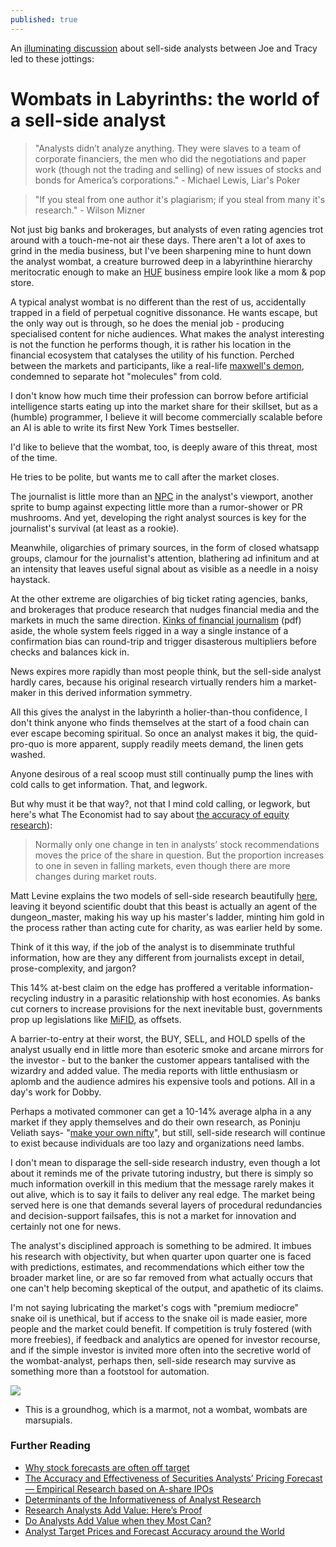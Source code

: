 ```yaml
---
published: true
---
```

An [illuminating discussion](https://www.bloomberg.com/news/audio/2017-09-29/what-a-sell-side-analyst-does-and-how-the-job-has-changed) about sell-side analysts between Joe and Tracy led to these jottings:

# Wombats in Labyrinths: the world of a sell-side analyst

>"Analysts didn’t analyze anything. They were slaves to a team of corporate financiers, the men who did the negotiations and paper work (though not the trading and selling) of new issues of stocks and bonds for America’s corporations." - Michael Lewis, Liar's Poker

> "If you steal from one author it's plagiarism; if you steal from many it's research." 
	- Wilson Mizner 

Not just big banks and brokerages, but analysts of even rating agencies trot around with a touch-me-not air these days. There aren't a lot of axes to grind in the media business, but I've been sharpening mine to hunt down the analyst wombat, a creature burrowed deep in a labyrinthine hierarchy meritocratic enough to make an [HUF](https://en.wikipedia.org/wiki/Hindu_joint_family#Hindu_Undivided_Family) business empire look like a mom & pop store.

A typical analyst wombat is no different than the rest of us, accidentally trapped in a field of perpetual cognitive dissonance. He wants escape, but the only way out is through, so he does the menial job - producing specialised content for niche audiences. What makes the analyst interesting is not the function he performs though, it is rather his location in the financial ecosystem that catalyses the utility of his function. Perched between the markets and participants, like a real-life [maxwell's demon](https://en.wikipedia.org/wiki/Maxwell%27s_demon), condemned to separate hot "molecules" from cold.

I don't know how much time their profession can borrow before artificial intelligence starts eating up into the market share for their skillset, but as a (humble) programmer, I believe it will become commercially scalable before an AI is able to write its first New York Times bestseller. 

I'd like to believe that the wombat, too, is deeply aware of this threat, most of the time.

He tries to be polite, but wants me to call after the market closes.

The journalist is little more than an [NPC](https://en.wikipedia.org/wiki/Non-player_character) in the analyst's viewport, another sprite to bump against expecting little more than a rumor-shower or PR mushrooms. And yet, developing the right analyst sources is key for the journalist's survival (at least as a rookie).

Meanwhile, oligarchies of primary sources, in the form of closed whatsapp groups, clamour for the journalist's attention, blathering ad infinitum and at an intensity that leaves useful signal about as visible as a needle in a noisy haystack.

At the other extreme are oligarchies of big ticket rating agencies, banks, and brokerages that produce research that  nudges financial media and the markets in much the same direction. [Kinks of financial journalism](https://www8.gsb.columbia.edu/financialstudies/sites/financialstudies/files/News%26Finance_Diego%20Garcia_1.pdf) (pdf) aside, the whole system feels rigged in a way a single instance of a confirmation bias can round-trip and trigger disasterous multipliers before checks and balances kick in.

News expires more rapidly than most people think, but the sell-side analyst hardly cares, because his original research virtually renders him a market-maker in this derived information symmetry. 

All this gives the analyst in the labyrinth a holier-than-thou confidence, I don't think anyone who finds themselves at the start of a food chain can ever escape becoming spiritual. So once an analyst makes it big, the quid-pro-quo is more apparent, supply readily meets demand, the linen gets washed.

Anyone desirous of a real scoop must still continually pump the lines with cold calls to get information. That, and legwork.

But why must it be that way?, not that I mind cold calling, or legwork, but here's what The Economist had to say about [the accuracy of equity research](https://www.economist.com/news/finance-and-economics/21594358-bear-market-or-bull-analysts-give-bad-advice-consistently-wrong)):

> Normally only one change in ten in analysts’ stock recommendations moves the price of the share in question. But the proportion increases to one in seven in falling markets, even though there are more changes during market routs.

Matt Levine explains the two models of sell-side research beautifully [here](https://www.bloomberg.com/view/articles/2017-01-20/wall-street-analysts-give-investors-what-they-want), leaving it beyond scientific doubt that this beast is actually an agent of the dungeon_master, making his way up his master's ladder, minting him gold in the process rather than acting cute for charity, as was earlier held by some.

Think of it this way, if the job of the analyst is to disemminate truthful information, how are they any different from journalists except in detail, prose-complexity, and jargon? 

This 14% at-best claim on the edge has proffered a veritable information-recycling industry in a parasitic relationship with host economies. As banks cut corners to increase provisions for the next inevitable bust, governments prop up legislations like [MiFID](https://en.wikipedia.org/wiki/Markets_in_Financial_Instruments_Directive_2004), as offsets.

A barrier-to-entry at their worst, the BUY, SELL, and HOLD spells of the analyst usually end in little more than esoteric smoke and arcane mirrors for the investor - but to the banker the customer appears tantalised with the wizardry and added value. The media reports with little enthusiasm or aplomb and the audience admires his expensive tools and potions. All in a day's work for Dobby.

Perhaps a motivated commoner can get a 10-14% average alpha in a any market if they apply themselves and do their own research, as Poninju Veliath says- "[make your own nifty](http://www.thehindubusinessline.com/markets/forget-the-nifty-make-your-own-index-says-porinju-veliyath/article7896736.ece)", but still, sell-side research will continue to exist because individuals are too lazy and organizations need lambs.

I don't mean to disparage the sell-side research industry, even though a lot about it reminds me of the private tutoring industry, but there is simply so much information overkill in this medium that the message rarely makes it out alive, which is to say it fails to deliver any real edge. The market being served here is one that demands several layers of procedural redundancies and decision-support failsafes, this is not a market for innovation and certainly not one for news.  

The analyst's disciplined approach is something to be admired. It imbues his research with objectivity, but when quarter upon quarter one is faced with predictions, estimates, and recommendations which either tow the broader market line, or are so far removed from what actually occurs that one can't help becoming skeptical of the output, and apathetic of its claims. 

I'm not saying lubricating the market's cogs with "premium mediocre" snake oil is unethical, but if access to the snake oil is made easier, more people and the market could benefit. If competition is truly fostered (with more freebies), if feedback and analytics are opened for investor recourse, and if the simple investor is invited more often into the secretive world of the wombat-analyst, perhaps then, sell-side research may survive as something more than a footstool for automation. 

![](http://assets.nydailynews.com/polopoly_fs/1.154356.1314005363!/img/httpImage/image.jpg_gen/derivatives/landscape_1200/alg-bloomberg-groundhog-jpg.jpg)
* This is a groundhog, which is a marmot, not a wombat, wombats are marsupials.


### Further Reading
- [Why stock forecasts are often off target](http://time.com/money/3894938/why-stock-forecasts-are-often-off-target/)
- [The Accuracy and Effectiveness of Securities Analysts’ Pricing Forecast— Empirical Research based on A-share IPOs](http://www.sciencedirect.com/science/article/pii/S1877050914004827)
- [Determinants of the Informativeness of Analyst Research](https://papers.ssrn.com/sol3/papers.cfm?abstract_id=304483)
- [Research Analysts Add Value: Here’s Proof](https://blogs.cfainstitute.org/investor/2017/01/11/research-analysts-add-value-heres-proof/)
- [Do Analysts Add Value when they Most Can?](http://www.hbs.edu/faculty/Publication%20Files/10-102.pdf)
- [Analyst Target Prices and Forecast Accuracy around the World](https://www.google.co.in/url?sa=t&rct=j&q=&esrc=s&source=web&cd=1&cad=rja&uact=8&ved=0ahUKEwiknvSQw9bWAhXLtY8KHQ3LDj4QFggnMAA&url=http%3A%2F%2Fwww.rotman.utoronto.ca%2FFacultyAndResearch%2FAcademicAreas%2FAccounting%2F-%2Fmedia%2FFiles%2FPrograms-and-Areas%2FAccounting%2FAcademicPapers%2FHTan.pdf&usg=AOvVaw3z8wQTcevd1PlILSqZfbQS)

